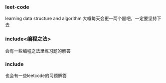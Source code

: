 ### leet-code
learning data structure and algorithm
大概每天会更一两个题吧，一定要坚持下去

### include<编程之法>

会有一些编程之法里练习题的解答

### include<leetcode>

也会有一些leetcode的习题解答

